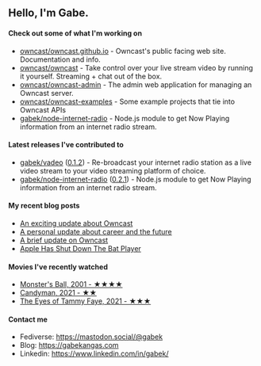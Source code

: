 ## Hello, I'm Gabe.

#### Check out some of what I'm working on

- [owncast/owncast.github.io](https://github.com/owncast/owncast.github.io) - Owncast&#39;s public facing web site.  Documentation and info.
- [owncast/owncast](https://github.com/owncast/owncast) - Take control over your live stream video by running it yourself.  Streaming &#43; chat out of the box.
- [owncast/owncast-admin](https://github.com/owncast/owncast-admin) - The admin web application for managing an Owncast server.
- [owncast/owncast-examples](https://github.com/owncast/owncast-examples) - Some example projects that tie into Owncast APIs
- [gabek/node-internet-radio](https://github.com/gabek/node-internet-radio) - Node.js module to get Now Playing information from an internet radio stream.

#### Latest releases I've contributed to

- [gabek/vadeo](https://github.com/gabek/vadeo) ([0.1.2](https://github.com/gabek/vadeo/releases/tag/0.1.2)) - Re-broadcast your internet radio station as a live video stream to your video streaming platform of choice.
- [gabek/node-internet-radio](https://github.com/gabek/node-internet-radio) ([0.2.1](https://github.com/gabek/node-internet-radio/releases/tag/0.2.1)) - Node.js module to get Now Playing information from an internet radio stream.

#### My recent blog posts

- [An exciting update about Owncast](https://gabekangas.com/blog/2021/06/an-exciting-update-about-owncast/)
- [A personal update about career and the future](https://gabekangas.com/blog/2021/04/a-personal-update-about-career-and-the-future/)
- [A brief update on Owncast](https://gabekangas.com/blog/2020/12/a-brief-update-on-owncast/)
- [Apple Has Shut Down The Bat Player](https://gabekangas.com/blog/2020/08/apple-has-shut-down-the-bat-player/)

#### Movies I've recently watched

- [Monster&#39;s Ball, 2001 - ★★★★](https://letterboxd.com/gabekangas/film/monsters-ball/)
- [Candyman, 2021 - ★★](https://letterboxd.com/gabekangas/film/candyman-2021/)
- [The Eyes of Tammy Faye, 2021 - ★★★](https://letterboxd.com/gabekangas/film/the-eyes-of-tammy-faye-2021/)

#### Contact me

- Fediverse: https://mastodon.social/@gabek
- Blog: https://gabekangas.com
- Linkedin: https://www.linkedin.com/in/gabek/
